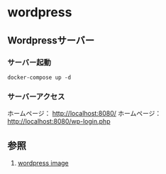 # wordpress

## Wordpressサーバー

### サーバー起動

```shell
docker-compose up -d
```

### サーバーアクセス

ホームページ： <http://localhost:8080/>
ホームページ： <http://localhost:8080/wp-login.php>

## 参照

1. [wordpress image](https://hub.docker.com/_/wordpress)
